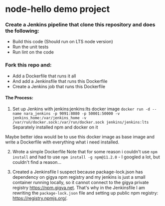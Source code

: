 # node-hello demo project

### Create a Jenkins pipeline that clone this repository and does the following: 
- Build this code (Should run on LTS node version)
- Run the unit tests
- Run lint on the code 

### Fork this repo and:
- Add a Dockerfile that runs it all
- And add a Jenkinsfile that runs this Dockerfile
- Create a Jenkins job that runs this Dockerfile 

#### The Process:
1. Set up Jenkins with jenkins:jenkins:lts docker image
`docker run -d --name nara_jenkins -p 9091:8080 -p 50001:50000 -v jenkins_home:/var/jenkins_home -v /var/run/docker.sock:/var/run/docker.sock jenkins/jenkins:lts`
Separately installed npm and docker on it

Maybe better idea would be to use this docker image as base image and write a Dockerfile with everything what i need installed. 

2. Wrote a simple Dockerfile
Note that for some reason i couldn't use `npm install` and had to use `npm install -g npm@11.2.0` - I googled a lot, but couldn't find a reason...

3. Created a Jenkinsfile
I suspect because package-lock.json has dependency on gigya npm registry and my jenkins is just a small container running locally, so it cannot connect to the gigya private registry https://npm.gigya.net. That's why in the Jenkinsfile I am rewriting the `package-lock.json` file and setting up public npm registry: https://registry.npmjs.org/.


